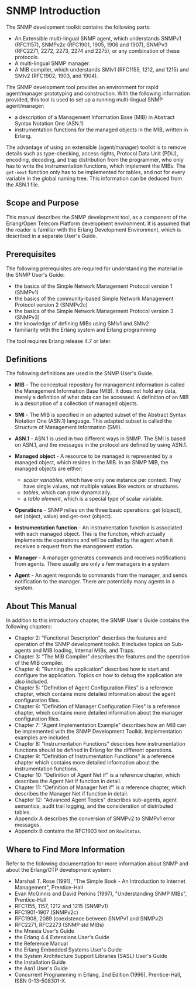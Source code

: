 <!--
%CopyrightBegin%

SPDX-License-Identifier: Apache-2.0

Copyright Ericsson AB 2023-2025. All Rights Reserved.

Licensed under the Apache License, Version 2.0 (the "License");
you may not use this file except in compliance with the License.
You may obtain a copy of the License at

    http://www.apache.org/licenses/LICENSE-2.0

Unless required by applicable law or agreed to in writing, software
distributed under the License is distributed on an "AS IS" BASIS,
WITHOUT WARRANTIES OR CONDITIONS OF ANY KIND, either express or implied.
See the License for the specific language governing permissions and
limitations under the License.

%CopyrightEnd%
-->
# SNMP Introduction

The SNMP development toolkit contains the following parts:

- An Extensible multi-lingual SNMP agent, which understands SNMPv1 (RFC1157),
  SNMPv2c (RFC1901, 1905, 1906 and 1907), SNMPv3 (RFC2271, 2272, 2273, 2274 and
  2275), or any combination of these protocols.
- A multi-lingual SNMP manager.
- A MIB compiler, which understands SMIv1 (RFC1155, 1212, and 1215) and SMIv2
  (RFC1902, 1903, and 1904).

The SNMP development tool provides an environment for rapid agent/manager
prototyping and construction. With the following information provided, this tool
is used to set up a running multi-lingual SNMP agent/manager:

- a description of a Management Information Base (MIB) in Abstract Syntax
  Notation One (ASN.1)
- instrumentation functions for the managed objects in the MIB, written in
  Erlang.

The advantage of using an extensible (agent/manager) toolkit is to remove
details such as type-checking, access rights, Protocol Data Unit (PDU),
encoding, decoding, and trap distribution from the programmer, who only has to
write the instrumentation functions, which implement the MIBs. The `get-next`
function only has to be implemented for tables, and not for every variable in
the global naming tree. This information can be deduced from the ASN.1 file.

## Scope and Purpose

This manual describes the SNMP development tool, as a component of the
Erlang/Open Telecom Platform development environment. It is assumed that the
reader is familiar with the Erlang Development Environment, which is described
in a separate User's Guide.

## Prerequisites

The following prerequisites are required for understanding the material in the
SNMP User's Guide:

- the basics of the Simple Network Management Protocol version 1 (SNMPv1)
- the basics of the community-based Simple Network Management Protocol version 2
  (SNMPv2c)
- the basics of the Simple Network Management Protocol version 3 (SNMPv3)
- the knowledge of defining MIBs using SMIv1 and SMIv2
- familiarity with the Erlang system and Erlang programming

The tool requires Erlang release 4.7 or later.

## Definitions

The following definitions are used in the SNMP User's Guide.

- **MIB** - The conceptual repository for management information is called the
  Management Information Base (MIB). It does not hold any data, merely a
  definition of what data can be accessed. A definition of an MIB is a
  description of a collection of managed objects.

- **SMI** - The MIB is specified in an adapted subset of the Abstract Syntax
  Notation One (ASN.1) language. This adapted subset is called the Structure of
  Management Information (SMI).

- **ASN.1** - ASN.1 is used in two different ways in SNMP. The SMI is based on
  ASN.1, and the messages in the protocol are defined by using ASN.1.

- **Managed object** - A resource to be managed is represented by a managed
  object, which resides in the MIB. In an SNMP MIB, the managed objects are
  either:

  - _scalar variables_, which have only one instance per context. They have
    single values, not multiple values like vectors or structures.
  - _tables_, which can grow dynamically.
  - a _table element_, which is a special type of scalar variable.

- **Operations** - SNMP relies on the three basic operations: get (object), set
  (object, value) and get-next (object).

- **Instrumentation function** - An instrumentation function is associated with
  each managed object. This is the function, which actually implements the
  operations and will be called by the agent when it receives a request from the
  management station.

- **Manager** - A manager generates commands and receives notifications from
  agents. There usually are only a few managers in a system.

- **Agent** - An agent responds to commands from the manager, and sends
  notification to the manager. There are potentially many agents in a system.

## About This Manual

In addition to this introductory chapter, the SNMP User's Guide contains the
following chapters:

- Chapter 2: "Functional Description" describes the features and operation of
  the SNMP development toolkit. It includes topics on Sub-agents and MIB
  loading, Internal MIBs, and Traps.
- Chapter 3: "The MIB Compiler" describes the features and the operation of the
  MIB compiler.
- Chapter 4: "Running the application" describes how to start and configure the
  application. Topics on how to debug the application are also included.
- Chapter 5: "Definition of Agent Configuration Files" is a reference chapter,
  which contains more detailed information about the agent configuration files.
- Chapter 6: "Definition of Manager Configuration Files" is a reference chapter,
  which contains more detailed information about the manager configuration
  files.
- Chapter 7: "Agent Implementation Example" describes how an MIB can be
  implemented with the SNMP Development Toolkit. Implementation examples are
  included.
- Chapter 8: "Instrumentation Functions" describes how instrumentation functions
  should be defined in Erlang for the different operations.
- Chapter 9: "Definition of Instrumentation Functions" is a reference chapter
  which contains more detailed information about the instrumentation functions.
- Chapter 10: "Definition of Agent Net if" is a reference chapter, which
  describes the Agent Net if function in detail.
- Chapter 11: "Definition of Manager Net if" is a reference chapter, which
  describes the Manager Net if function in detail.
- Chapter 12: "Advanced Agent Topics" describes sub-agents, agent semantics,
  audit trail logging, and the consideration of distributed tables.
- Appendix A describes the conversion of SNMPv2 to SNMPv1 error messages.
- Appendix B contains the RFC1903 text on `RowStatus`.

## Where to Find More Information

Refer to the following documentation for more information about SNMP and about
the Erlang/OTP development system:

- Marshall T. Rose (1991), "The Simple Book - An Introduction to Internet
  Management", Prentice-Hall
- Evan McGinnis and David Perkins (1997), "Understanding SNMP MIBs",
  Prentice-Hall
- RFC1155, 1157, 1212 and 1215 (SNMPv1)
- RFC1901-1907 (SNMPv2c)
- RFC1908, 2089 (coexistence between SNMPv1 and SNMPv2)
- RFC2271, RFC2273 (SNMP std MIBs)
- the Mnesia User's Guide
- the Erlang 4.4 Extensions User's Guide
- the Reference Manual
- the Erlang Embedded Systems User's Guide
- the System Architecture Support Libraries (SASL) User's Guide
- the Installation Guide
- the Asn1 User's Guide
- Concurrent Programming in Erlang, 2nd Edition (1996), Prentice-Hall, ISBN
  0-13-508301-X.

